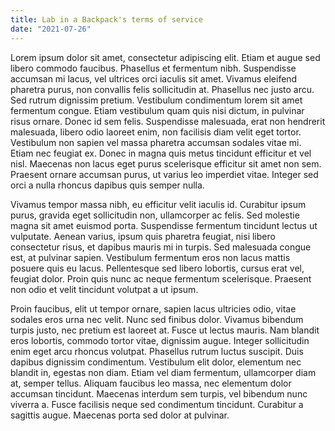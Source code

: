 ```yaml
---
title: Lab in a Backpack's terms of service
date: "2021-07-26"
---
```


Lorem ipsum dolor sit amet, consectetur adipiscing elit. Etiam et augue sed libero commodo faucibus. Phasellus et fermentum nibh. Suspendisse accumsan mi lacus, vel ultrices orci iaculis sit amet. Vivamus eleifend pharetra purus, non convallis felis sollicitudin at. Phasellus nec justo arcu. Sed rutrum dignissim pretium. Vestibulum condimentum lorem sit amet fermentum congue. Etiam vestibulum quam quis nisi dictum, in pulvinar risus ornare. Donec id sem felis. Suspendisse malesuada, erat non hendrerit malesuada, libero odio laoreet enim, non facilisis diam velit eget tortor. Vestibulum non sapien vel massa pharetra accumsan sodales vitae mi. Etiam nec feugiat ex. Donec in magna quis metus tincidunt efficitur et vel nisl. Maecenas non lacus eget purus scelerisque efficitur sit amet non sem. Praesent ornare accumsan purus, ut varius leo imperdiet vitae. Integer sed orci a nulla rhoncus dapibus quis semper nulla.

Vivamus tempor massa nibh, eu efficitur velit iaculis id. Curabitur ipsum purus, gravida eget sollicitudin non, ullamcorper ac felis. Sed molestie magna sit amet euismod porta. Suspendisse fermentum tincidunt lectus ut vulputate. Aenean varius, ipsum quis pharetra feugiat, nisi libero consectetur risus, et dapibus mauris mi in turpis. Sed malesuada congue est, at pulvinar sapien. Vestibulum fermentum eros non lacus mattis posuere quis eu lacus. Pellentesque sed libero lobortis, cursus erat vel, feugiat dolor. Proin quis nunc ac neque fermentum scelerisque. Praesent non odio et velit tincidunt volutpat a ut ipsum.

Proin faucibus, elit ut tempor ornare, sapien lacus ultricies odio, vitae sodales eros urna nec velit. Nunc sed finibus dolor. Vivamus bibendum turpis justo, nec pretium est laoreet at. Fusce ut lectus mauris. Nam blandit eros lobortis, commodo tortor vitae, dignissim augue. Integer sollicitudin enim eget arcu rhoncus volutpat. Phasellus rutrum luctus suscipit. Duis dapibus dignissim condimentum. Vestibulum elit dolor, elementum nec blandit in, egestas non diam. Etiam vel diam fermentum, ullamcorper diam at, semper tellus. Aliquam faucibus leo massa, nec elementum dolor accumsan tincidunt. Maecenas interdum sem turpis, vel bibendum nunc viverra a. Fusce facilisis neque sed condimentum tincidunt. Curabitur a sagittis augue. Maecenas porta sed dolor at pulvinar.
